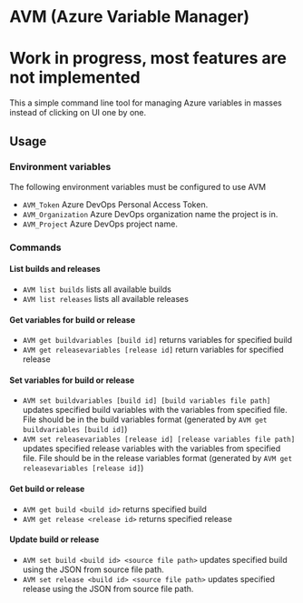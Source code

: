 # AVM (Azure Variable Manager)
# Work in progress, most features are not implemented

This a simple command line tool for managing Azure variables in masses instead of clicking on UI one by one.

## Usage

### Environment variables

The following environment variables must be configured to use AVM

- `AVM_Token` Azure DevOps Personal Access Token.
- `AVM_Organization` Azure DevOps organization name the project is in.
- `AVM_Project` Azure DevOps project name.

### Commands

#### List builds and releases

- `AVM list builds` lists all available builds
- `AVM list releases` lists all available releases

#### Get variables for build or release

- `AVM get buildvariables [build id]` returns variables for specified build
- `AVM get releasevariables [release id]` return variables for specified release

#### Set variables for build or release

- `AVM set buildvariables [build id] [build variables file path]` updates specified build variables with the variables from specified file. File should be in the build variables format (generated by `AVM get buildvariables [build id]`)
- `AVM set releasevariables [release id] [release variables file path]` updates specified release variables with the variables from specified file. File should be in the release variables format (generated by `AVM get releasevariables [release id]`)

#### Get build or release

- `AVM get build <build id>` returns specified build
- `AVM get release <release id>` returns specified release

#### Update build or release

- `AVM set build <build id> <source file path>` updates specified build using the JSON from source file path.
- `AVM set release <build id> <source file path>` updates specified release using the JSON from source file path.



